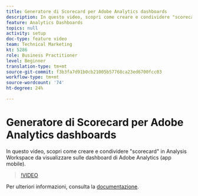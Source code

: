 ```yaml
---
title: Generatore di Scorecard per Adobe Analytics dashboards
description: In questo video, scopri come creare e condividere "scorecard" in Analysis Workspace da visualizzare sulle dashboard di Adobe Analytics (app mobile).
feature: Analytics Dashboards
topics: null
activity: setup
doc-type: feature video
team: Technical Marketing
kt: 5286
role: Business Practitioner
level: Beginner
translation-type: tm+mt
source-git-commit: f3b3fa7d91b0cb21005b57768ca23ed6700fcc03
workflow-type: tm+mt
source-wordcount: '74'
ht-degree: 24%

---
```



# Generatore di Scorecard per Adobe Analytics dashboards

In questo video, scopri come creare e condividere &quot;scorecard&quot; in Analysis Workspace da visualizzare sulle dashboard di Adobe Analytics (app mobile).

>[!VIDEO](https://video.tv.adobe.com/v/34544/?quality=12)

Per ulteriori informazioni, consulta la [documentazione](https://docs.adobe.com/help/it-IT/analytics/analyze/mobapp/home.html).

